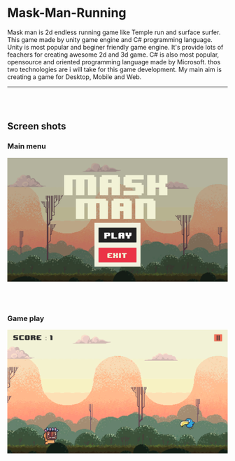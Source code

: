 # Mask-Man-Running

Mask man is 2d endless running game like Temple run and surface surfer. This game made by unity game engine and C# programming language. Unity is most popular and beginer friendly game engine. It's provide lots of feachers for creating awesome 2d and 3d game. C# is also most popular, opensource and oriented programming language made by Microsoft. thos two technologies are i will take for this game development. My main aim is creating a game for Desktop, Mobile and Web.

---
<br><br>

## Screen shots
### Main menu
![Main menu](screenshot-img/Menuscr.png)

<br>
<br>

### Game play
![Game play](screenshot-img/Gameplayscr.png)

